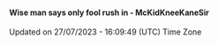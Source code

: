 #### Wise man says only fool rush in - McKidKneeKaneSir
Updated on 27/07/2023 - 16:09:49 (UTC) Time Zone
